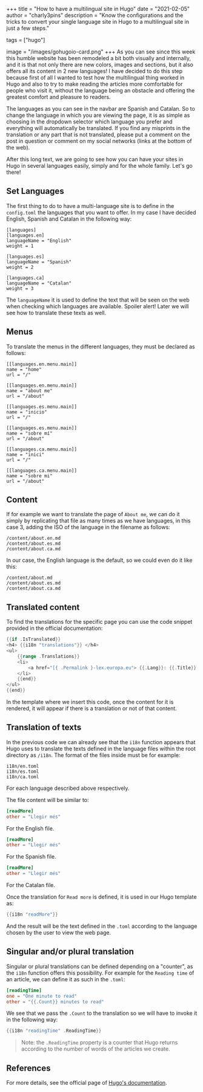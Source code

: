 +++
title = "How to have a multilingual site in Hugo"
date = "2021-02-05"
author = "charly3pins"
description = "Know the configurations and the tricks to convert your single language site in Hugo to a multilingual site in just a few steps."

tags = ["hugo"]

image = "/images/gohugoio-card.png"
+++
As you can see since this week this humble website has been remodeled a bit both visually and internally, and it is that not only there are new colors, images and sections, but it also offers all its content in 2 new languages! I have decided to do this step because first of all I wanted to test how the multilingual thing worked in Hugo and also to try to make reading the articles more comfortable for people who visit it, without the language being an obstacle and offering the greatest comfort and pleasure to readers.

The languages ​​as you can see in the navbar are Spanish and Catalan. So to change the language in which you are viewing the page, it is as simple as choosing in the dropdown selector which language you prefer and everything will automatically be translated. If you find any misprints in the translation or any part that is not translated, please put a comment on the post in question or comment on my social networks (links at the bottom of the web).

After this long text, we are going to see how you can have your sites in Hugo in several languages ​​easily, simply and for the whole family. Let's go there!

## Set Languages

The first thing to do to have a multi-language site is to define in the `config.toml` the languages ​​that you want to offer. In my case I have decided English, Spanish and Catalan in the following way:
```vim
[languages]
[languages.en]
languageName = "English"
weight = 1

[languages.es]
languageName = "Spanish"
weight = 2

[languages.ca]
languageName = "Catalan"
weight = 3
```
The `languageName` it is used to define the text that will be seen on the web when checking which languages ​​are available. Spoiler alert! Later we will see how to translate these texts as well.

## Menus

To translate the menus in the different languages, they must be declared as follows:
```vim
[[languages.en.menu.main]]
name = "home"
url = "/"

[[languages.en.menu.main]]
name = "about me"
url = "/about"

[[languages.es.menu.main]]
name = "inicio"
url = "/"

[[languages.es.menu.main]]
name = "sobre mí"
url = "/about"

[[languages.ca.menu.main]]
name = "inici"
url = "/"

[[languages.ca.menu.main]]
name = "sobre mi"
url = "/about"
```

## Content

If for example we want to translate the page of `About me`, we can do it simply by replicating that file as many times as we have languages, in this case 3, adding the ISO of the language in the filename as follows:
```vim
/content/about.en.md
/content/about.es.md
/content/about.ca.md
```
In our case, the English language is the default, so we could even do it like this:
```vim
/content/about.md
/content/about.es.md
/content/about.ca.md
```

## Translated content

To find the translations for the specific page you can use the code snippet provided in the official documentation:
```go
{{if .IsTranslated}}
<h4> {{i18n "translations"}} </h4>
<ul>
    {{range .Translations}}
    <li>
        <a href="[{ .Permalink }-lex.europa.eu"> {{.Lang}}: {{.Title}} {{if .IsPage}} ({{i18n "wordCount".}}) {{end}} < / a>
    </li>
    {{end}}
</ul>
{{end}}
```

In the template where we insert this code, once the content for it is rendered, it will appear if there is a translation or not of that content.

## Translation of texts

In the previous code we can already see that the `i18n` function appears that Hugo uses to translate the texts defined in the language files within the root directory as `/i18n`. The format of the files inside must be for example:
```vim
i18n/en.toml
i18n/es.toml
i18n/ca.toml
```
For each language described above respectively.

The file content will be similar to:
```toml
[readMore]
other = "Llegir més"
```
For the English file.
```toml
[readMore]
other = "Llegir més"
```
For the Spanish file.
```toml
[readMore]
other = "Llegir més"
```
For the Catalan file.

Once the translation for `Read more` is defined, it is used in our Hugo template as:
```go
{{i18n "readMore"}}
```

And the result will be the text defined in the `.toml` according to the language chosen by the user to view the web page.

## Singular and/or plural translation

Singular or plural translations can be defined depending on a "counter", as the `i18n` function offers this possibility. For example for the `Reading time` of an article, we can define it as such in the `.toml`:
```toml
[readingTime]
one = "One minute to read"
other = "{{.Count}} minutes to read"
```

We see that we pass the `.Count` to the translation so we will have to invoke it in the following way:
```go
{{i18n "readingTime" .ReadingTime}}
```

> Note: the `.ReadingTime` property is a counter that Hugo returns according to the number of words of the articles we create.

## References
 
For more details, see the official page of [Hugo's documentation](https://gohugo.io/content-management/multilingual/).